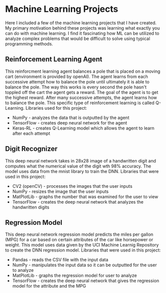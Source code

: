 # Machine Learning Projects

Here I included a few of the machine learning projects that I have created.  My primary motivation behind these projects was learning what exactly you can do with machine learning.  I find it fascinating how ML can be utilized to analyze complex problems that would be difficult to solve using typical programming methods.

## Reinforcement Learning Agent
This reinforcment learning agent balances a pole that is placed on a moving cart (environment is provided by openAI).  The agent learns from each successive attempt how to balance the pole until ultimately it is able to balance the pole.  The way this works is every second the pole hasn't toppled off the cart the agent gets a reward.  The goal of the agent is to get the highest reward.  After many successive attempts, the agent learns how to balance the pole.  This specific type of reinforcement learning is called Q-Learning. Libraries used for this project:
* NumPy - analyzes the data that is outputted by the agent
* TensorFlow - creates deep neural network for the agent
* Keras-RL - creates Q-Learning model which allows the agent to learn after each attempt

## Digit Recognizer
This deep neural network takes in 28x28 image of a handwritten digit and computes what the numerical value of the digit wth 98% accuracy. The model uses data from the mnist library to train the DNN.  Libraries that were used in this project: 
* CV2 (openCV) - processes the images that the user inputs
* NumPy - resizes the image that the user inputs
* MatPlotLib - graphs the number that was examined for the user to view
* TensorFlow - creates the deep neural network that analyzes the handwritten digits

## Regression Model
This deep neural network regression model predicts the miles per gallon (MPG) for a car based on certain attributes of the car like horsepower or weight.  This model uses data given by the UCI Machine Learnig Repository to create the DNN regression model. Libraries that were used in this project:
* Pandas - reads the CSV file with the input data
* NumPy - manipulates the input data so it can be outputted for the user to analyze
* MatPlotLib - graphs the regression model for user to analyze
* TensorFlow - creates the deep neural network that gives the regression model for the attribute and the MPG


